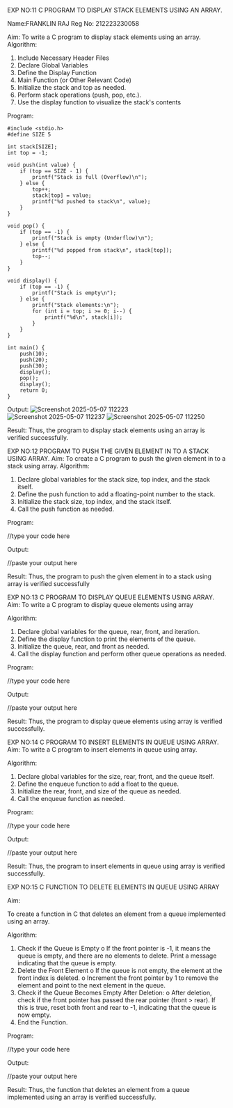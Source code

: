EXP NO:11 C PROGRAM TO DISPLAY STACK ELEMENTS USING AN ARRAY.

Name:FRANKLIN RAJ
Reg No: 212223230058

Aim:
To write a C program to display stack elements using an array.
Algorithm:
1.	Include Necessary Header Files
2.	Declare Global Variables
3.	Define the Display Function
4.	Main Function (or Other Relevant Code)
5.	Initialize the stack and top as needed.
6.	Perform stack operations (push, pop, etc.).
7.	Use the display function to visualize the stack's contents
 
Program:
```
#include <stdio.h>
#define SIZE 5

int stack[SIZE];  
int top = -1;     

void push(int value) {
    if (top == SIZE - 1) {
        printf("Stack is full (Overflow)\n");
    } else {
        top++;
        stack[top] = value;
        printf("%d pushed to stack\n", value);
    }
}

void pop() {
    if (top == -1) {
        printf("Stack is empty (Underflow)\n");
    } else {
        printf("%d popped from stack\n", stack[top]);
        top--;
    }
}

void display() {
    if (top == -1) {
        printf("Stack is empty\n");
    } else {
        printf("Stack elements:\n");
        for (int i = top; i >= 0; i--) {
            printf("%d\n", stack[i]);
        }
    }
}

int main() {
    push(10);
    push(20);
    push(30);
    display();
    pop();
    display();
    return 0;
}
```

Output:
![Screenshot 2025-05-07 112223](https://github.com/user-attachments/assets/0127af1b-302e-420f-aa0d-b6a336281cd1)
![Screenshot 2025-05-07 112237](https://github.com/user-attachments/assets/721810b9-ee58-438b-b834-b8f191de657e)
![Screenshot 2025-05-07 112250](https://github.com/user-attachments/assets/e1c0983c-2881-48f9-a202-b02546d63065)




Result:
Thus, the program to display stack elements using an array is verified successfully.
 

EXP NO:12  PROGRAM TO PUSH THE GIVEN ELEMENT IN TO A STACK USING ARRAY.
Aim:
To create a C program to push the given element in to a stack using array.
Algorithm:
1.	Declare global variables for the stack size, top index, and the stack itself.
2.	Define the push function to add a floating-point number to the stack.
3.	Initialize the stack size, top index, and the stack itself.
4.	Call the push function as needed.
 
Program:

//type your code here

Output:

//paste your output here




Result:
Thus, the program to push the given element in to a stack using array is verified successfully


 
EXP NO:13 C PROGRAM TO DISPLAY QUEUE ELEMENTS USING ARRAY.
Aim:
To write a C program to display queue elements using array

Algorithm:
1.	Declare global variables for the queue, rear, front, and iteration.
2.	Define the display function to print the elements of the queue.
3.	Initialize the queue, rear, and front as needed.
4.	Call the display function and perform other queue operations as needed.
 
Program:

//type your code here

Output:

//paste your output here


Result:
Thus, the program to display queue elements using array is verified successfully.


 
EXP NO:14 C PROGRAM TO INSERT ELEMENTS IN QUEUE USING ARRAY.
Aim:
To write a C program to insert elements in queue using array.

Algorithm:
1.	Declare global variables for the size, rear, front, and the queue itself.
2.	Define the enqueue function to add a float to the queue.
3.	Initialize the rear, front, and size of the queue as needed.
4.	Call the enqueue function as needed.

Program:

//type your code here

Output:

//paste your output here

Result:
Thus, the program to insert elements in queue using array is verified successfully.



 
EXP NO:15 C FUNCTION TO DELETE ELEMENTS IN QUEUE USING ARRAY



Aim:

To create a function in C that deletes an element from a queue implemented using an array.

Algorithm:

1.	Check if the Queue is Empty
o	If the front pointer is -1, it means the queue is empty, and there are no elements to delete. Print a message indicating that the queue is empty.
2.	Delete the Front Element
o	If the queue is not empty, the element at the front index is deleted.
o	Increment the front pointer by 1 to remove the element and point to the next element in the queue.
3.	Check if the Queue Becomes Empty After Deletion:
o	After deletion, check if the front pointer has passed the rear pointer (front > rear). If this is true, reset both front and rear to -1, indicating that the queue is now empty.
4.	End the Function.



Program:

//type your code here

Output:

//paste your output here


Result:
Thus, the function that deletes an element from a queue implemented using an array is verified successfully.
